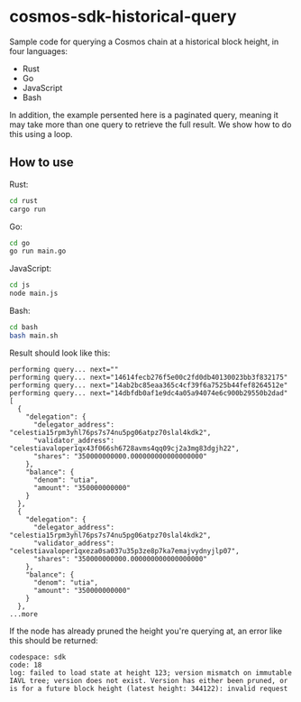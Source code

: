 # cosmos-sdk-historical-query

Sample code for querying a Cosmos chain at a historical block height, in four languages:

- Rust
- Go
- JavaScript
- Bash

In addition, the example persented here is a paginated query, meaning it may take more than one query to retrieve the full result. We show how to do this using a loop.

## How to use

Rust:

```bash
cd rust
cargo run
```

Go:

```bash
cd go
go run main.go
```

JavaScript:

```bash
cd js
node main.js
```

Bash:

```bash
cd bash
bash main.sh
```

Result should look like this:

```plain
performing query... next=""
performing query... next="14614fecb276f5e00c2fd0db40130023bb3f832175"
performing query... next="14ab2bc85eaa365c4cf39f6a7525b44fef8264512e"
performing query... next="14dbfdb0af1e9dc4a05a94074e6c900b29550b2dad"
[
  {
    "delegation": {
      "delegator_address": "celestia15rpm3yhl76ps7s74nu5pg06atpz70slal4kdk2",
      "validator_address": "celestiavaloper1qx43f066sh6728avms4qq09cj2a3mg83dgjh22",
      "shares": "350000000000.000000000000000000"
    },
    "balance": {
      "denom": "utia",
      "amount": "350000000000"
    }
  },
  {
    "delegation": {
      "delegator_address": "celestia15rpm3yhl76ps7s74nu5pg06atpz70slal4kdk2",
      "validator_address": "celestiavaloper1qxeza0sa037u35p3ze8p7ka7emajvydnyjlp07",
      "shares": "350000000000.000000000000000000"
    },
    "balance": {
      "denom": "utia",
      "amount": "350000000000"
    }
  },
...more
```

If the node has already pruned the height you're querying at, an error like this should be returned:

```plain
codespace: sdk
code: 18
log: failed to load state at height 123; version mismatch on immutable IAVL tree; version does not exist. Version has either been pruned, or is for a future block height (latest height: 344122): invalid request
```
